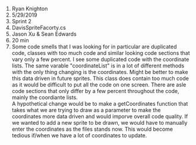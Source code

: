 1. Ryan Knighton
2. 5/29/2019
3. Sprint 2
4. DavisSpriteFacorty.cs
5. Jason Xu & Sean Edwards
6. 20 min
7. Some code smells that I was looking for in particular are duplicated code, classes with too much code and similar looking code sections that vary only a few percent.  I see some duplicated code with the coordinate lists.  The same varable "coordinateList" is in a lot of different methods with the only thing changing is the coordinates.  Might be better to make this data driven in future sprites.  This class does contain too much code as it would be difficult to put all the code on one screen.  There are asle code sections that only differ by a few percent throughout the code, mainly the coordiante lists.  
A hypothetical change would be to make a getCoordinates function that takes what we are trying to draw as a parameter to make the coordinates more data driven and would imporve overall code quality.  If we wanted to add a new sprite to be drawn, we would have to manually enter the coordinates as the files stands now.  This would become tedious if/when we have a lot of coordinates to update.